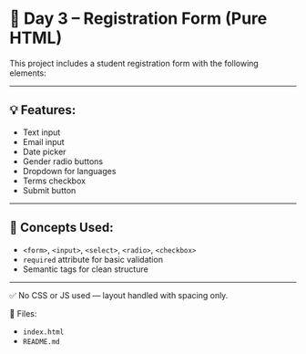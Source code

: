 # 🧾 Day 3 – Registration Form (Pure HTML)

This project includes a student registration form with the following elements:

---

## 💡 Features:

- Text input
- Email input
- Date picker
- Gender radio buttons
- Dropdown for languages
- Terms checkbox
- Submit button

---

## 🧠 Concepts Used:

- `<form>`, `<input>`, `<select>`, `<radio>`, `<checkbox>`
- `required` attribute for basic validation
- Semantic tags for clean structure

---

✅ No CSS or JS used — layout handled with spacing only.

📁 Files:
- `index.html`
- `README.md`
 